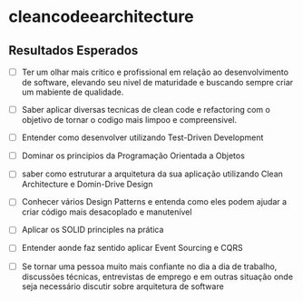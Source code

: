 # cleancodeearchitecture

## Resultados Esperados
 - [ ] Ter um olhar mais critico e profissional em relação ao desenvolvimento de software, elevando seu nivel de maturidade e buscando sempre criar um mabiente de qualidade.

 - [ ] Saber aplicar diversas tecnicas de clean code e refactoring com o objetivo de tornar o codigo mais limpoo e compreensivel.

 - [ ] Entender como desenvolver utilizando Test-Driven Development

 - [ ] Dominar os principios da Programação Orientada a Objetos

 - [ ] saber como estruturar a arquitetura da sua aplicação utilizando Clean Architecture e Domin-Drive Design

 - [ ] Conhecer vários Design Patterns e entenda como eles podem ajudar a criar código mais desacoplado e manutenível

 - [ ] Aplicar os SOLID principles na prática

 - [ ] Entender aonde faz sentido aplicar Event Sourcing e CQRS

 - [ ] Se tornar uma pessoa muito mais confiante no dia a dia de trabalho, discussões técnicas, entrevistas de emprego e em outras situação onde seja necessário discutir sobre arquitetura de software